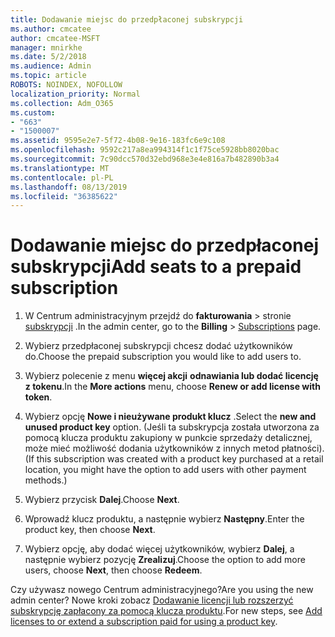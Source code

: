 ```yaml
---
title: Dodawanie miejsc do przedpłaconej subskrypcji
ms.author: cmcatee
author: cmcatee-MSFT
manager: mnirkhe
ms.date: 5/2/2018
ms.audience: Admin
ms.topic: article
ROBOTS: NOINDEX, NOFOLLOW
localization_priority: Normal
ms.collection: Adm_O365
ms.custom:
- "663"
- "1500007"
ms.assetid: 9595e2e7-5f72-4b08-9e16-183fc6e9c108
ms.openlocfilehash: 9592c217a8ea994314f1c1f75ce5928bb8020bac
ms.sourcegitcommit: 7c90dcc570d32ebd968e3e4e816a7b482890b3a4
ms.translationtype: MT
ms.contentlocale: pl-PL
ms.lasthandoff: 08/13/2019
ms.locfileid: "36385622"
---
```

# <a name="add-seats-to-a-prepaid-subscription"></a><span data-ttu-id="da7bc-102">Dodawanie miejsc do przedpłaconej subskrypcji</span><span class="sxs-lookup"><span data-stu-id="da7bc-102">Add seats to a prepaid subscription</span></span>

1. <span data-ttu-id="da7bc-103">W Centrum administracyjnym przejdź do **fakturowania** \> stronie [subskrypcji](https://go.microsoft.com/fwlink/p/?linkid=842054) .</span><span class="sxs-lookup"><span data-stu-id="da7bc-103">In the admin center, go to the **Billing** \> [Subscriptions](https://go.microsoft.com/fwlink/p/?linkid=842054) page.</span></span>

2. <span data-ttu-id="da7bc-104">Wybierz przedpłaconej subskrypcji chcesz dodać użytkowników do.</span><span class="sxs-lookup"><span data-stu-id="da7bc-104">Choose the prepaid subscription you would like to add users to.</span></span>

3. <span data-ttu-id="da7bc-105">Wybierz polecenie z menu **więcej akcji** **odnawiania lub dodać licencję z tokenu**.</span><span class="sxs-lookup"><span data-stu-id="da7bc-105">In the **More actions** menu, choose **Renew or add license with token**.</span></span>

4. <span data-ttu-id="da7bc-106">Wybierz opcję **Nowe i nieużywane produkt klucz** .</span><span class="sxs-lookup"><span data-stu-id="da7bc-106">Select the **new and unused product key** option.</span></span> <span data-ttu-id="da7bc-107">(Jeśli ta subskrypcja została utworzona za pomocą klucza produktu zakupiony w punkcie sprzedaży detalicznej, może mieć możliwość dodania użytkowników z innych metod płatności).</span><span class="sxs-lookup"><span data-stu-id="da7bc-107">(If this subscription was created with a product key purchased at a retail location, you might have the option to add users with other payment methods.)</span></span>

5. <span data-ttu-id="da7bc-108">Wybierz przycisk **Dalej**.</span><span class="sxs-lookup"><span data-stu-id="da7bc-108">Choose **Next**.</span></span>

6. <span data-ttu-id="da7bc-109">Wprowadź klucz produktu, a następnie wybierz **Następny**.</span><span class="sxs-lookup"><span data-stu-id="da7bc-109">Enter the product key, then choose **Next**.</span></span>

7. <span data-ttu-id="da7bc-110">Wybierz opcję, aby dodać więcej użytkowników, wybierz **Dalej**, a następnie wybierz pozycję **Zrealizuj**.</span><span class="sxs-lookup"><span data-stu-id="da7bc-110">Choose the option to add more users, choose **Next**, then choose **Redeem**.</span></span>

<span data-ttu-id="da7bc-111">Czy używasz nowego Centrum administracyjnego?</span><span class="sxs-lookup"><span data-stu-id="da7bc-111">Are you using the new admin center?</span></span> <span data-ttu-id="da7bc-112">Nowe kroki zobacz [Dodawanie licencji lub rozszerzyć subskrypcję zapłacony za pomocą klucza produktu](https://docs.microsoft.com/en-us/office365/admin/misc/add-licenses-using-product-key).</span><span class="sxs-lookup"><span data-stu-id="da7bc-112">For new steps, see [Add licenses to or extend a subscription paid for using a product key](https://docs.microsoft.com/en-us/office365/admin/misc/add-licenses-using-product-key).</span></span>